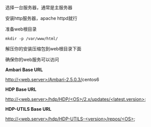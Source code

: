 选择一台服务器，通常是主服务器

安装http服务器，apache httpd就行

准备web根目录

```
mkdir -p /var/www/html/
```

解压你的安装压缩包到web根目录下面

确保你的web服务可以访问

**Ambari Base URL**

[http://&lt;web.server&gt;/Ambari-2.5.0.3/](http://<web.server>/Ambari-2.5.0.3/<OS&gt)centos6

**HDP Base URL**

[http://&lt;web.server&gt;/hdp/HDP/&lt;OS&gt;/2.x/updates/&lt;latest.version&gt;](http://<web.server>/hdp/HDP/<OS>/2.x/updates/<latest.version&gt);

**HDP-UTILS Base URL**

[http://&lt;web.server&gt;/hdp/HDP-UTILS-&lt;version&gt;/repos/&lt;OS&gt;](http://<web.server>/hdp/HDP-UTILS-<version>/repos/<OS&gt);


